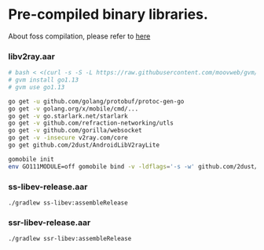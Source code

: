 # Pre-compiled binary libraries.

About foss compilation, please refer to [here](https://github.com/NekogramX/NekoX/blob/master/.github/workflows/foss.yml)

### libv2ray.aar
 ```bash
# bash < <(curl -s -S -L https://raw.githubusercontent.com/moovweb/gvm/master/binscripts/gvm-installer)
# gvm install go1.13
# gvm use go1.13

go get -u github.com/golang/protobuf/protoc-gen-go
go get -v golang.org/x/mobile/cmd/...
go get -v go.starlark.net/starlark
go get -v github.com/refraction-networking/utls
go get -v github.com/gorilla/websocket
go get -v -insecure v2ray.com/core
go get github.com/2dust/AndroidLibV2rayLite

gomobile init
env GO111MODULE=off gomobile bind -v -ldflags='-s -w' github.com/2dust/AndroidLibV2rayLite
```

### ss-libev-release.aar

`./gradlew ss-libev:assembleRelease`

### ssr-libev-release.aar

`./gradlew ssr-libev:assembleRelease`